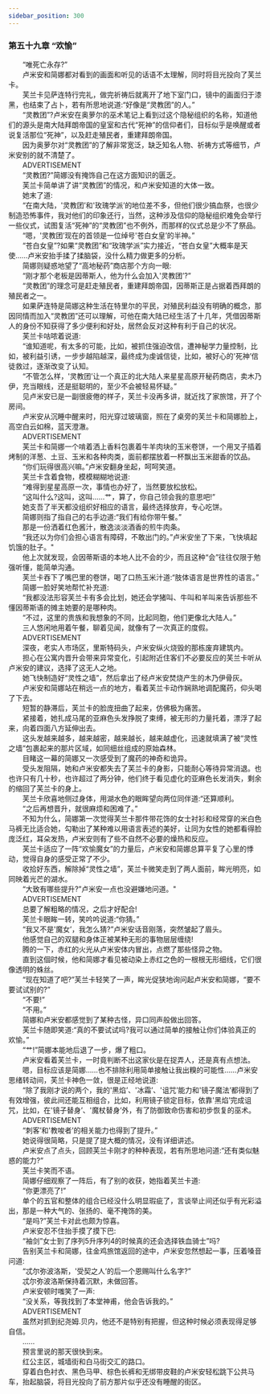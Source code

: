 ```yaml
---
sidebar_position: 300
---
```

### 第五十九章 “欢愉”  


　　“唯死亡永存?”  
　　卢米安和简娜都对看到的画面和听见的话语不太理解，同时将目光投向了芙兰卡。  
　　芙兰卡见萨连特行完礼，做完祈祷后就离开了地下室门口，镜中的画面归于漆黑，也结束了占卜，若有所思地说道:“好像是“灵教团”的人。”  
　　“灵教团”?卢米安在奥萝尔的巫术笔记上看到过这个隐秘组织的名称，知道他们的源头是南大陆拜朗帝国的皇室和古代“死神”的信仰者们，目标似乎是唤醒或者说复活那位“死神”，以及赶走殖民者，重建拜朗帝国。  
　　因为奥萝尔对“灵教团”的了解非常宽泛，缺乏知名人物、祈祷方式等细节，卢米安别的就不清楚了。  
　　ADVERTISEMENT  
　　“灵教团?”简娜没有掩饰自己在这方面知识的匮乏。  
　　芙兰卡简单讲了讲“灵教团”的情况，和卢米安知道的大体一致。  
　　她末了道:  
　　“在南大陆，'灵教团’和'玫瑰学派’的地位差不多，但他们很少搞血祭，也很少制造恐怖事件，我对他们的印象还行，当然，这种涉及信仰的隐秘组织难免会举行一些仪式，试图复活“死神”的“灵教团”也不例外，而那样的仪式总是少不了祭品。  
　　“嗯，'灵教团’现在的首领是一位绰号'苍白女皇’的半神。”  
　　“苍白女皇”?如果“灵教团”和“玫瑰学派”实力接近，“苍白女皇”大概率是天使……卢米安抬手揉了揉脑袋，没什么精力做更多的分析。  
　　简娜则疑惑地望了“高地秘药”商店那个方向一眼:  
　　“刚才那个老板是因蒂斯人，他为什么会加入'灵教团’?”  
　　“灵教团”的理念可是赶走殖民者，重建拜朗帝国，因蒂斯正是占据着西拜朗的殖民者之一。  
　　如果萨连特是简娜这种生活在特里尔的平民，对殖民利益没有明确的概念，那因同情而加入“灵教团”还可以理解，可他在南大陆已经生活了十几年，凭借因蒂斯人的身份不知获得了多少便利和好处，居然会反对这种有利于自己的状况。  
　　芙兰卡咕哝着说道:  
　　“谁知道呢，有太多的可能，比如，被抓住强迫改信，遭神秘学力量控制，比如，被利益引诱，一步步越陷越深，最终成为虔诚信徒，比如，被好心的'死神’信徒救过，逐渐改变了认知。  
　　“不管怎么样，'灵教团’让一个真正的北大陆人来星星高原开秘药商店，卖木乃伊，充当眼线，还是挺聪明的，至少不会被轻易怀疑。”  
　　见卢米安已是一副很疲倦的样子，芙兰卡没再多讲，就近找了家旅馆，开了个房间。  
　　卢米安从沉睡中醒来时，阳光穿过玻璃窗，照在了桌旁的芙兰卡和简娜脸上，高空白云如棉，蓝天澄澈。  
　　ADVERTISEMENT  
　　芙兰卡和简娜一个啃着洒上香料包裹着牛羊肉块的玉米卷饼，一个用叉子插着烤制的洋葱、土豆、玉米和各种肉类，面前都摆放着一杯飘出玉米甜香的饮品。  
　　“你们玩得很高兴嘛。”卢米安翻身坐起，呵呵笑道。  
　　芙兰卡含着食物，模模糊糊地说道:  
　　“难得到星星高原一次，事情也办好了，当然要放松放松。  
　　“这叫什么?这叫，这叫……艹，算了，你自己领会我的意思吧!”  
　　她支吾了半天都没组织好相应的语言，最终选择放弃，专心吃饼。  
　　简娜则指了指自己的右手边道:“我们有给你带午餐。”  
　　那是一份洒着红色酱汁，散逸淡淡酒香的煎牛肉条。  
　　“我还以为你们会担心语言有障碍，不敢出门的。”卢米安坐了下来，飞快填起饥饿的肚子。"  
　　他上次就发现，会因蒂斯语的本地人比不会的少，而且这种“会”往往仅限于勉强听懂，能简单沟通。  
　　芙兰卡吞下了嘴巴里的卷饼，喝了口热玉米汁道:“肢体语言是世界性的语言。”  
　　简娜一脸好笑地帮忙补充道:  
　　“我都没法形容芙兰卡有多会比划，她还会学猪叫、牛叫和羊叫来告诉那些不懂因蒂斯语的摊主她要的是哪种肉。  
　　“不过，这里的贵族和我想象的不同，比起同胞，他们更像北大陆人。”  
　　三人悠闲地用着午餐，聊着见闻，就像有了一次真正的度假。  
　　ADVERTISEMENT  
　　深夜，老实人市场区，里斯特码头，卢米安纵火烧毁的那栋废弃建筑内。  
　　担心在公寓内晋升会带来异常变化，引起附近住客们不必要反应的芙兰卡听从卢米安的建议，选择了这无人之地。  
　　她飞快制造好“灵性之墙”，然后拿出了经卢米安焚烧产生的木乃伊骨灰。  
　　卢米安和简娜站在稍远一点的地方，看着芙兰卡动作娴熟地调配魔药，仰头喝了下去。  
　　短暂的静滞后，芙兰卡的脸庞扭曲了起来，仿佛极为痛苦。  
　　紧接着，她扎成马尾的亚麻色头发挣脱了束缚，被无形的力量托着，漂浮了起来，向着四面八方延伸出去。  
　　这头发越来越多，越来越密，越来越长，越来越虚化，迅速就填满了被“灵性之墙”包裹起来的那片区域，如同细丝组成的原始森林。  
　　目睹这一幕的简娜又一次感受到了魔药的神奇和诡异。  
　　受头发阻隔，她和卢米安都失去了芙兰卡的身影，只能耐心等待异常消退。也也许只有几十秒，也许超过了两分钟，他们终于看见虚化的亚麻色长发消失，剩余的缩回了芙兰卡的身上。  
　　芙兰卡欣喜地侧过身体，用湖水色的眼眸望向两位同伴道:“还算顺利。  
　　“之后再想晋升，就很麻烦和困难了。”  
　　不知为什么，简娜第一次觉得芙兰卡那件带花饰的女士衬衫和经常穿的米白色马裤无比适合她，勾勒出了某种难以用语言表述的美好，让同为女性的她都看得脸庞泛红，耳朵发热，卢米安则有了些不自然不必要的燥热和反应。  
　　芙兰卡适应了一阵“欢愉魔女”的力量后，卢米安和简娜总算平复了心里的悸动，觉得自身的感受正常了不少。  
　　收拾好东西，解除掉“灵性之墙”，芙兰卡微笑走到了两人面前，眸光明亮，如同映着光芒的湖水。  
　　“大致有哪些提升?”卢米安一点也没避嫌地问道。"  
　　ADVERTISEMENT  
　　总要了解粗略的情况，之后才好配合!  
　　芙兰卡眼眸一转，笑吟吟说道:“你猜。”  
　　“我又不是'魔女’，我怎么猜?”卢米安话音刚落，突然皱起了眉头。  
　　他感觉自己的双腿和身体正被某种无形的事物层层缠绕!  
　　腾的一下，赤红的火光从卢米安体内冒出，点燃了那些怪异之物。  
　　直到这個时候，他和简娜才看见被动染上赤红之色的一根根无形细线，它们很像透明的蛛丝。  
　　“现在知道了吧?”芙兰卡轻笑了一声，眸光促狭地询问起卢米安和简娜，“要不要试试别的?”  
　　“不要!”  
　　“不用。”  
　　简娜和卢米安都感觉到了某种古怪，异口同声般做出回答。  
　　芙兰卡随即笑道:“真的不要试试吗?我可以通过简单的接触让你们体验真正的欢愉。”  
　　“艹!”简娜本能地后退了一步，爆了粗口。  
　　卢米安看着芙兰卡，一时竟判断不出这家伙是在捉弄人，还是真有点想法。  
　　嗯，目标应该是简娜……也不排除利用简单接触让我出糗的可能性……卢米安思绪转动间，芙兰卡神色一敛，很是正经地说道:  
　　“除了我刚才说的两个，我的'黑焰’、'冰霜’、'诅咒’能力和'镜子魔法’都得到了有效增强，彼此间还能互相组合，比如，利用镜子锁定目标，依靠'黑焰’完成诅咒，比如，在'镜子替身’、'魔杖替身’外，有了防御致命伤害和初步恢复的巫术。  
　　ADVERTISEMENT  
　　“刺客’和'教唆者’的相关能力也得到了提升。”  
　　她说得很简略，只是提了提大概的情况，没有详细讲述。  
　　卢米安点了点头，回顾芙兰卡刚才的种种表现，若有所思地问道:“还有类似魅惑的能力?”  
　　芙兰卡笑而不语。  
　　简娜仔细观察了一阵后，有了别的收获，她指着芙兰卡道:  
　　“你更漂亮了!”  
　　单个的五官和整体的组合已经没什么明显瑕疵了，言谈举止间还似乎有光彩溢出，那是一种大气的、张扬的、毫不掩饰的美。  
　　“是吗?”芙兰卡对此也颇为惊喜。  
　　卢米安忍不住抬手摸了摸下巴:  
　　“袖剑”女士到了序列5升序列4的时候真的还会选择铁血骑士”吗?  
　　告别芙兰卡和简娜，往金鸡旅馆返回的途中，卢米安忽然想起一事，压着嗓音问道:  
　　“忒尔弥波洛斯，'受契之人’的后一个恩赐叫什么名字?”  
　　忒尔弥波洛斯保持着沉默，未做回答。  
　　卢米安顿时嗤笑了一声:  
　　“没关系，等我找到了本堂神甫，他会告诉我的。”  
　　ADVERTISEMENT  
　　虽然对抓到纪尧姆.贝内，他还不是特别有把握，但这种时候必须表现得足够自信。  
　　......  
　　预言里说的那天很快到来。  
　　红公主区，城墙街和白马街交汇的路口。  
　　穿着白色衬衣、黑色马甲、棕色长裤和无绑带皮鞋的卢米安轻松跳下公共马车，抬起脑袋，将目光投向了前方那片似乎还没有睡醒的街区。  
